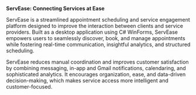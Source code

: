 **ServEase: Connecting Services at Ease**

ServEase is a streamlined appointment scheduling and service engagement platform designed to improve the interaction between clients and service providers. Built as a desktop application using C# WinForms, ServEase empowers users to seamlessly discover, book, and manage appointments while fostering real-time communication, insightful analytics, and structured scheduling.

ServEase reduces manual coordination and improves customer satisfaction by combining messaging, in-app and Gmail notifications, calendaring, and sophisticated analytics.  It encourages organization, ease, and data-driven decision-making, which makes service access more intelligent and customer-focused.
